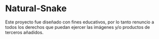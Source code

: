 # Natural-Snake
Este proyecto fue diseñado con fines educativos, por lo tanto renuncio a todos los derechos que puedan ejercer las imágenes y/o productos de terceros añadidos. 
